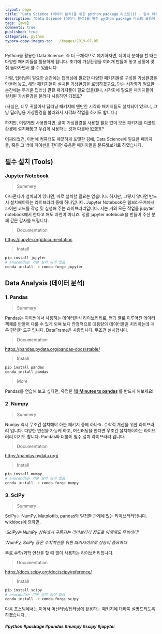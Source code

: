 ```yaml
---
layout: page
title: "Data Science (데이터 분석)을 위한 python package 리스트(1) - 필수 패키지"
description: "Data Science (데이터 분석)을 위한 python package 리스트 모음에 대하여 알아보겠습니다."
tags: [aws]
comments: true
published: true
categories: python
typora-copy-images-to: ../images/2019-07-05
---
```




Python을 활용한 Data Science, 즉 더 구체적으로 얘기하자면, 데이터 분석을 할 때는 다양한 패키지들을 활용하게 됩니다. 초기에 가상환경을 여러개 만들어 놓고 상황에 맞춰 돌아가면서 쓸 수 있습니다.

가령, 딥러닝이 필요한 순간에는 딥러닝에 필요한 다양한 패키지들로 구성된 가상환경을 만들어 놓고, 해당 패키지들이 설치된 가상환경을 로딩하겠구요, 단순 시각화가 필요한 순간에는 무거운 딥러닝 관련 패키지들이 필요 없을테니, 시각화에 필요한 패키지들이 설치된 가상환경을 불러다 사용하면 되겠죠?

(사실은, 너무 귀찮아서 딥러닝 패키지에 왠만한 시각화 패키지들도 설치되어 있으니, 그냥 딥러닝용 가상환경을 불러와서 시각화 작업을 하기도 합니다.)



하지만, 이렇게만 사용한다면, 굳이 가상환경을 사용할 필요 없이 모든 패키지를 디폴트 환경에 설치해놓고 무겁게 사용하는 것과 다를바 없겠죠?



어찌되었건, 이번에 컴퓨터도 깨끗하게 포맷한 김에, Data Science에 필요한 패키지들, 혹은 그 밖에 파이썬을 한다면 유용한 패키지들을 분류해보기로 하였습니다.



## 필수 설치 (Tools)

### Jupyter Notebook

> Summery

아나콘다가 설치되어 있다면, 따로 설치할 필요는 없습니다. 하지만, 그렇지 않다면 반드시 설치해야하는 라이브러리 중에 하나입니다. Jupyter Notebook은 웹브라우져에서 파이썬 코드를 작성 및 실행해 주는 라이브러리입니다. 저는 거의 모든 작업을 jupyter notebook에서 한다고 해도 과언이 아니죠. 정말 jupyter notebook을 만들어 주신 분께 깊은 감사를 드립니다.



> Documentation

https://jupyter.org/documentation



> Install

```bash
pip install jupyter
# anaconda는 기본 설치 되어 있음
conda install -c conda-forge jupyter 
```



## Data Analysis (데이터 분석)

### 1. Pandas

> Summery 

Pandas는 파이썬에서 사용하는 데이터분석 라이브러리로, 행과 열로 이루어진 데이터 객체를 만들어 다룰 수 있게 되며 보다 안정적으로 대용량의 데이터들을 처리하는데 매우 편리한 도구 입니다. DataFrame은 사랑입니다. 무조건 설치합시다.



> Documentation

https://pandas.pydata.org/pandas-docs/stable/



> Install

```bash
pip install pandas
conda install pandas
```



> More

Pandas를 연습해 보고 싶다면, 유명한 **[10 Minutes to pandas](https://pandas.pydata.org/pandas-docs/stable/getting_started/10min.html)** 를 반드시 해보세요!



### 2. Numpy

> Summery

Numpy 역시 무조건 설치해야 하는 패키지 중에 하나죠. 수학적 계산을 위한 라이브러리 입니다. 다양한 연산을 가능케 하고, 머신러닝을 한다면 무조건 설치해야하는 라이브러리 이기도 합니다. Pandas와 더불어 필수 설치 라이브러리 입니다.



> Documentation

https://pandas.pydata.org/



> Install

```bash
pip install numpy
# anaconda는 기본 설치 되어 있음
conda install -c conda-forge numpy
```



### 3. SciPy

> Summery

SciPy는 NumPy, Matplotlib, pandas와 밀접한 관계에 있는 라이브러리입니다. wikidocs에 의하면,

*'SciPy는 NumPy 상위에서 구동되는 라이브러리 정도로 이해해도 무방하다'*

*'NumPy, SciPy 등은 수치계산을 위한 패키지이므로 성능이 중요하다'*

주로 수학/과학 연산을 할 때 많이 사용하는 라이브러리입니다.



> Documentation

https://docs.scipy.org/doc/scipy/reference/



> Install

```bash
pip install scipy
# anaconda는 기본 설치 되어 있음
conda install -c conda-forge scipy
```







다음 포스팅에서는 이어서 머신러닝/딥러닝에 활용하는 패키지에 대하여 설명드리도록 하겠습니다.



##### #python #package #pandas #numpy #scipy #jupyter